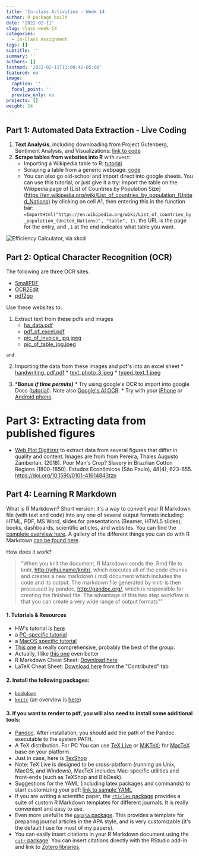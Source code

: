 ```yaml
---
title: 'In-class Activities - Week 14'
author: R package build
date: '2022-02-11'
slug: class-week-14
categories:
  - In-Class Assignment
tags: []
subtitle: ''
summary: ''
authors: []
lastmod: '2022-02-11T11:00:42-05:00'
featured: no
image:
  caption: ''
  focal_point: ''
  preview_only: no
projects: []
weight: 24
---
```


## Part 1: Automated Data Extraction - Live Coding

1. **Text Analysis**, including downloading from Project Gutenberg, Sentiment Analysis, and Visualizations: [link to code](https://gist.github.com/embruna/20a42d68d3c56047fbffc585feb64fd1)
1. **Scrape tables from websites into R** with `rvest`: 
    * Importing a Wikipedia table to R: [tutorial](https://kyleake.medium.com/wikipedia-data-scraping-with-r-rvest-in-action-3c419db9af2d).  
    * Scraping a table from a generic webpage: [code](https://gist.github.com/embruna/0614e25e6113f7d491f6ba826af87e04)
    * You can also go old-school and import direct into google sheets. You can use this tutorial, or just give it a try: import the table on the Wikipedia page of [List of Countries by Population Size](https://en.wikipedia.org/wiki/List_of_countries_by_population_(United_Nations) by clicking on cell A1, then entering this in the function bar: `=ImportHtml("https://en.wikipedia.org/wiki/List_of_countries_by_population_(United_Nations)", "table", 1)`. the URL is the page for the entry, and `,1` at the end indicates what table you want. 

![Efficiency Calculator, via [xkcd](https://xkcd.com/1205/)](https://imgs.xkcd.com/comics/is_it_worth_the_time.png)  



## Part 2: Optical Character Recognition (OCR)

The following are three OCR sites. 

  * [SmallPDF](https://smallpdf.com/)
  * [OCR2Edit](www.ocr2edit.com)
  * [pdf2go](https://www.pdf2go.com/)

Use these websites to:

  1. Extract text from these pdfs and images
      * [ha_data.pdf](https://github.com/BrunaLab/LAS6292_DataManagement/blob/ac43e8fbefc8ecc8d8ee75ab0212a894532a7062/course-materials/class-sessions/14-automated-data-extraction/ocr_files_for_class/ocr_to_csv/Page_06.tif)
      * [pdf_of_excel.pdf](https://github.com/BrunaLab/LAS6292_DataManagement/blob/master/course-materials/class-sessions/14-automated-data-extraction/ocr_files_for_class/ocr_to_csv/pdf_of_excel.pdf)
      * [pic_of_invoice_jpg.jpeg](https://github.com/BrunaLab/LAS6292_DataManagement/blob/master/course-materials/class-sessions/14-automated-data-extraction/ocr_files_for_class/ocr_to_csv/pic_of_invoice_jpg.jpeg)
      * [pic_of_table_jpg.jpeg](https://github.com/BrunaLab/LAS6292_DataManagement/blob/master/course-materials/class-sessions/14-automated-data-extraction/ocr_files_for_class/ocr_to_csv/pic_of_table_jpg.jpeg)

    and  

  2. Importing the data from these images and pdf's into an excel sheet
    * [handwriting_pdf.pdf](https://github.com/BrunaLab/LAS6292_DataManagement/blob/master/course-materials/class-sessions/14-automated-data-extraction/ocr_files_for_class/ocr_to_text/handwriting_pdf.pdf)
    * [text_photo_3.jpeg](https://github.com/BrunaLab/LAS6292_DataManagement/blob/master/course-materials/class-sessions/14-automated-data-extraction/ocr_files_for_class/ocr_to_text/text_photo_3.jpeg)
    * [typed_text_1.jpeg](https://github.com/BrunaLab/LAS6292_DataManagement/blob/master/course-materials/class-sessions/14-automated-data-extraction/ocr_files_for_class/ocr_to_text/typed_text_1.jpeg)
  
  3. ***Bonus *if time permits)*** 
    * Try using google's OCR to import into google Docs ([tutorial](https://www.klippa.com/en/blog/information/google-docs-ocr/)). Note also [Google's AI OCR](https://cloud.google.com/use-cases/ocr).
    * Try with your [iPhone](https://support.apple.com/en-us/HT212630) or [Android phone](https://www.usatoday.com/story/tech/tips/2022/05/08/iphone-android-use-smartphone-as-scanner/9674231002/).

# Part 3: Extracting data from published figures


* [Web Plot Digitizer](https://automeris.io/WebPlotDigitizer/) to extract data from several figures that differ in quality and content. Images are from from Pereira, Thales Augusto Zamberlan. (2018). Poor Man's Crop? Slavery in Brazilian Cotton Regions (1800-1850). Estudos Econômicos (São Paulo), 48(4), 623-655. https://doi.org/10.1590/0101-41614843tzp




## Part 4: Learning R Markdown

What is R Markdown? Short version: it's a way to convert your R Markdown file (with text and code) into any one of several output formats including: HTML, PDF, MS Word, slides for presentations (Beamer, HTML5 slides), books, dashboards, scientific articles, and websites. You can find the [complete overview here](https://rmarkdown.rstudio.com/). A gallery of the different things you can do with R Markdown [can be found here](https://rmarkdown.rstudio.com/gallery.html).

How does it work? 

> "When you knit the document, R Markdown sends the .Rmd file to knitr, http://yihui.name/knitr/, which executes all of the code chunks and creates a new markdown (.md) document which includes the code and its output. The markdown file generated by knitr is then processed by pandoc, http://pandoc.org/, which is responsible for creating the finished file. The advantage of this two step workflow is that you can create a very wide range of output formats""

#### 1. Tutorials & Resources

 - HW's tutorial is [here](https://r4ds.had.co.nz/r-markdown.html)
 - a [PC-specific tutorial](https://medium.com/@sorenlind/create-pdf-reports-using-r-r-markdown-latex-and-knitr-on-windows-10-952b0c48bfa9)
 - a [MacOS specific tutorial](https://medium.com/@sorenlind/create-pdf-reports-using-r-r-markdown-latex-and-knitr-on-macos-high-sierra-e7b5705c9fd) 
 - [This one](https://ourcodingclub.github.io/tutorials/rmarkdown/) is really comprehensive, probably the best of the group.
 - Actually, I like [this one](https://ucsbcarpentry.github.io/R-markdown/02-intro/index.html) even better 
 - R Markdown Cheat Sheet: [Download here](https://posit.co/resources/cheatsheets/)
 - LaTeX Cheat Sheet: [Download here](https://posit.co/resources/cheatsheets/) from the "Contributed" tab

#### 2. Install the following packages: 

- [`bookdown`](https://pkgs.rstudio.com/bookdown/)
- [`knitr`](https://github.com/yihui/knitr) (an overview is [here](https://yihui.org/knitr/))

#### 3. If you want to render to pdf, you will also need to install some additional tools: 

- [Pandoc](https://github.com/jgm/pandoc/releases). After installation, you should add the path of the Pandoc executable to the system PATH.
- A TeX distribution. For PC You can use [TeX Live](https://www.tug.org/texlive/) or [MiKTeX](https://miktex.org/download); for [MacTeX](https://tug.org/mactex/mactex-download.html) base on your platform. 
- Just in case, here is [TexShop](https://pages.uoregon.edu/koch/texshop/)
- Note: TeX Live is designed to be cross-platform (running on Unix, MacOS, and Windows), MacTeX includes Mac-specific utilities and front-ends (such as TeXShop and BibDesk).
- Suggestions for the YAML (including latex packages and commands) to start customizing your pdf: [link to sample YAML](https://gist.github.com/embruna/dae2ff1f1c4b56ab0193fd29d22ba8af)  
- If you are writing a scientific paper, the [`rticles` package](https://pkgs.rstudio.com/rticles/) provides a suite of custom R Markdown templates for different journals. It is really convenient and easy to use.
- Even more useful is the [`papaja` package](https://github.com/crsh/papaja). This provides a template for preparing journal articles in the APA style, and is very customizable (it's the default I use for most of my papers).
- You can easily insert citations in your R Markdown document using the [`citr` package](https://github.com/crsh/citr). You can insert citations directly with the RStudio add-in and link to [Zotero libraries](https://www.zotero.org/).



<!--- ## Grading Rubric: ---->



